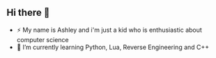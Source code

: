 ## Hi there 👋
- ⚡ My name is Ashley and i'm just a kid who is enthusiastic about computer science
- 🌱 I’m currently learning Python, Lua, Reverse Engineering and C++
<!--
**Asxhes/Asxhes** is a ✨ _special_ ✨ repository because its `README.md` (this file) appears on your GitHub profile.

Here are some ideas to get you started:

- 🔭 I’m currently working on ...
- 🌱 I’m currently learning ...
- 👯 I’m looking to collaborate on ...
- 🤔 I’m looking for help with ...
- 💬 Ask me about ...
- 📫 How to reach me: ...
- 😄 Pronouns: ...
- ⚡ Fun fact: ...
-->
